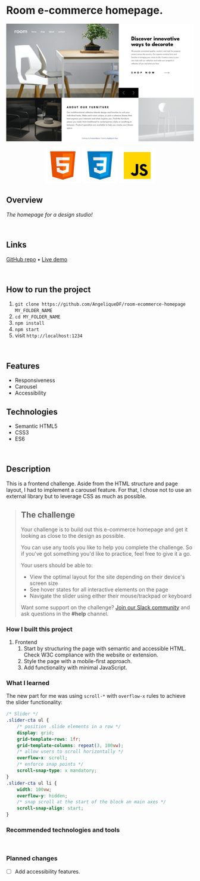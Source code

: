 # Room e-commerce homepage.

![Live version preview for the Room homepage coding challenge](./src/images/room-ecommerce-homepage.vercel.app.png)

<div align="center">
  <img src="./src/images/logo-html5.svg">
  <img src="./src/images/logo-css3.svg">
  <img src="./src/images/logo-javascript-img.svg">
</div>

## Overview

_The homepage for a design studio!_

<br />

## Links

<p>
<a href="https://github.com/AngeliqueDF/room-ecommerce-homepage">GitHub repo</a> • <a href="https://room-ecommerce-homepage.vercel.app/">Live demo </a>
</p>

<br />

## How to run the project

1. `git clone https://github.com/AngeliqueDF/room-ecommerce-homepage MY_FOLDER_NAME`
2. `cd MY_FOLDER_NAME`
3. `npm install`
4. `npm start`
5. visit `http://localhost:1234`

<br />

## Features

- Responsiveness
- Carousel
- Accessibility

## Technologies

- Semantic HTML5
- CSS3
- ES6

<br />

## Description

This is a frontend challenge. Aside from the HTML structure and page layout, I had to implement a carousel feature. For that, I chose not to use an external library but to leverage CSS as much as possible.

> ## The challenge
>
> Your challenge is to build out this e-commerce homepage and get it looking as close to the design as possible.
>
> You can use any tools you like to help you complete the challenge. So if you've got something you'd like to practice, feel free to give it a go.
>
> Your users should be able to:
>
> - View the optimal layout for the site depending on their device's screen size
> - See hover states for all interactive elements on the page
> - Navigate the slider using either their mouse/trackpad or keyboard
>
> Want some support on the challenge? [Join our Slack community](https://www.frontendmentor.io/slack) and ask questions in the **#help** channel.

### How I built this project

1. Frontend
   1. Start by structuring the page with semantic and accessible HTML. Check W3C compliance with the website or extension.
   2. Style the page with a mobile-first approach.
   3. Add functionality with minimal JavaScript.

### What I learned

The new part for me was using `scroll-*` with `overflow-x` rules to achieve the slider functionality:

```css
/* Slider */
.slider-cta ul {
	/* position .slide elements in a row */
	display: grid;
	grid-template-rows: 1fr;
	grid-template-columns: repeat(3, 100vw);
	/* allow users to scroll horizontally */
	overflow-x: scroll;
	/* enforce snap points */
	scroll-snap-type: x mandatory;
}
.slider-cta ul li {
	width: 100vw;
	overflow-y: hidden;
	/* snap scroll at the start of the block an main axes */
	scroll-snap-align: start;
}
```

### Recommended technologies and tools

<br />

### Planned changes

- [ ] Add accessibility features.
